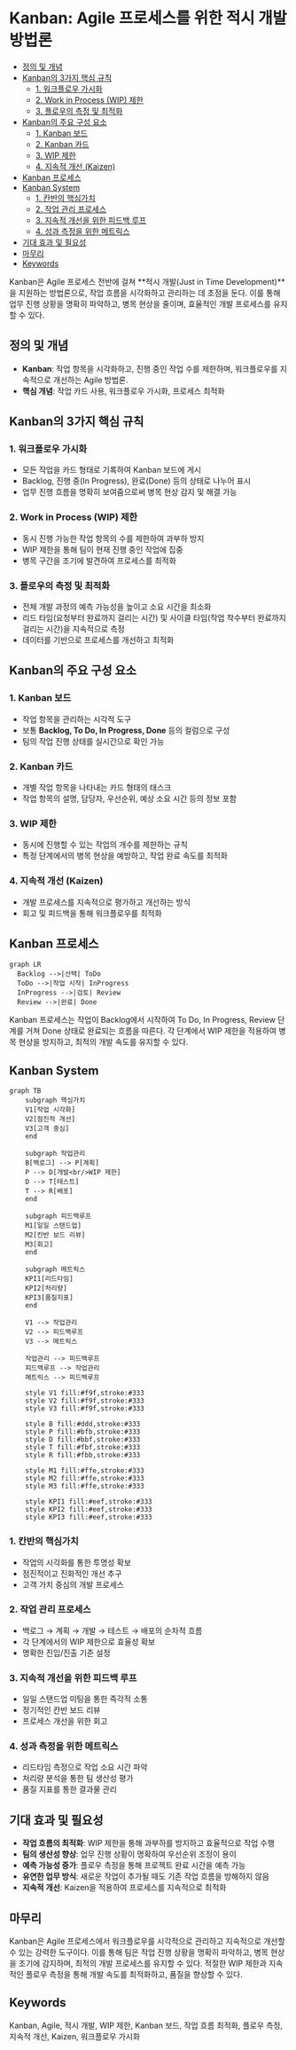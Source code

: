 # Kanban: Agile 프로세스를 위한 적시 개발 방법론

<!-- mtoc-start -->

- [정의 및 개념](#정의-및-개념)
- [Kanban의 3가지 핵심 규칙](#kanban의-3가지-핵심-규칙)
  - [1. 워크플로우 가시화](#1-워크플로우-가시화)
  - [2. Work in Process (WIP) 제한](#2-work-in-process-wip-제한)
  - [3. 플로우의 측정 및 최적화](#3-플로우의-측정-및-최적화)
- [Kanban의 주요 구성 요소](#kanban의-주요-구성-요소)
  - [1. Kanban 보드](#1-kanban-보드)
  - [2. Kanban 카드](#2-kanban-카드)
  - [3. WIP 제한](#3-wip-제한)
  - [4. 지속적 개선 (Kaizen)](#4-지속적-개선-kaizen)
- [Kanban 프로세스](#kanban-프로세스)
- [Kanban System](#kanban-system)
  - [1. 칸반의 핵심가치](#1-칸반의-핵심가치)
  - [2. 작업 관리 프로세스](#2-작업-관리-프로세스)
  - [3. 지속적 개선을 위한 피드백 루프](#3-지속적-개선을-위한-피드백-루프)
  - [4. 성과 측정을 위한 메트릭스](#4-성과-측정을-위한-메트릭스)
- [기대 효과 및 필요성](#기대-효과-및-필요성)
- [마무리](#마무리)
- [Keywords](#keywords)

<!-- mtoc-end -->

Kanban은 Agile 프로세스 전반에 걸쳐 **적시 개발(Just in Time Development)**을 지원하는 방법론으로, 작업 흐름을 시각화하고 관리하는 데 초점을 둔다. 이를 통해 업무 진행 상황을 명확히 파악하고, 병목 현상을 줄이며, 효율적인 개발 프로세스를 유지할 수 있다.

## 정의 및 개념

- **Kanban**: 작업 항목을 시각화하고, 진행 중인 작업 수를 제한하며, 워크플로우를 지속적으로 개선하는 Agile 방법론.
- **핵심 개념**: 작업 카드 사용, 워크플로우 가시화, 프로세스 최적화

## Kanban의 3가지 핵심 규칙

### 1. 워크플로우 가시화

- 모든 작업을 카드 형태로 기록하여 Kanban 보드에 게시
- Backlog, 진행 중(In Progress), 완료(Done) 등의 상태로 나누어 표시
- 업무 진행 흐름을 명확히 보여줌으로써 병목 현상 감지 및 해결 가능

### 2. Work in Process (WIP) 제한

- 동시 진행 가능한 작업 항목의 수를 제한하여 과부하 방지
- WIP 제한을 통해 팀이 현재 진행 중인 작업에 집중
- 병목 구간을 조기에 발견하여 프로세스를 최적화

### 3. 플로우의 측정 및 최적화

- 전체 개발 과정의 예측 가능성을 높이고 소요 시간을 최소화
- 리드 타임(요청부터 완료까지 걸리는 시간) 및 사이클 타임(작업 착수부터 완료까지 걸리는 시간)을 지속적으로 측정
- 데이터를 기반으로 프로세스를 개선하고 최적화

## Kanban의 주요 구성 요소

### 1. Kanban 보드

- 작업 항목을 관리하는 시각적 도구
- 보통 **Backlog, To Do, In Progress, Done** 등의 컬럼으로 구성
- 팀의 작업 진행 상태를 실시간으로 확인 가능

### 2. Kanban 카드

- 개별 작업 항목을 나타내는 카드 형태의 태스크
- 작업 항목의 설명, 담당자, 우선순위, 예상 소요 시간 등의 정보 포함

### 3. WIP 제한

- 동시에 진행할 수 있는 작업의 개수를 제한하는 규칙
- 특정 단계에서의 병목 현상을 예방하고, 작업 완료 속도를 최적화

### 4. 지속적 개선 (Kaizen)

- 개발 프로세스를 지속적으로 평가하고 개선하는 방식
- 회고 및 피드백을 통해 워크플로우를 최적화

## Kanban 프로세스

```mermaid
graph LR
  Backlog -->|선택| ToDo
  ToDo -->|작업 시작| InProgress
  InProgress -->|검토| Review
  Review -->|완료| Done
```

Kanban 프로세스는 작업이 Backlog에서 시작하여 To Do, In Progress, Review 단계를 거쳐 Done 상태로 완료되는 흐름을 따른다. 각 단계에서 WIP 제한을 적용하여 병목 현상을 방지하고, 최적의 개발 속도를 유지할 수 있다.

## Kanban System

```mermaid
graph TB
    subgraph 핵심가치
    V1[작업 시각화]
    V2[점진적 개선]
    V3[고객 중심]
    end

    subgraph 작업관리
    B[백로그] --> P[계획]
    P --> D[개발<br/>WIP 제한]
    D --> T[테스트]
    T --> R[배포]
    end

    subgraph 피드백루프
    M1[일일 스탠드업]
    M2[칸반 보드 리뷰]
    M3[회고]
    end

    subgraph 메트릭스
    KPI1[리드타임]
    KPI2[처리량]
    KPI3[품질지표]
    end

    V1 --> 작업관리
    V2 --> 피드백루프
    V3 --> 메트릭스

    작업관리 --> 피드백루프
    피드백루프 --> 작업관리
    메트릭스 --> 피드백루프

    style V1 fill:#f9f,stroke:#333
    style V2 fill:#f9f,stroke:#333
    style V3 fill:#f9f,stroke:#333

    style B fill:#ddd,stroke:#333
    style P fill:#bfb,stroke:#333
    style D fill:#bbf,stroke:#333
    style T fill:#fbf,stroke:#333
    style R fill:#fbb,stroke:#333

    style M1 fill:#ffe,stroke:#333
    style M2 fill:#ffe,stroke:#333
    style M3 fill:#ffe,stroke:#333

    style KPI1 fill:#eef,stroke:#333
    style KPI2 fill:#eef,stroke:#333
    style KPI3 fill:#eef,stroke:#333
```

### 1. 칸반의 핵심가치

- 작업의 시각화를 통한 투명성 확보
- 점진적이고 진화적인 개선 추구
- 고객 가치 중심의 개발 프로세스

### 2. 작업 관리 프로세스

- 백로그 → 계획 → 개발 → 테스트 → 배포의 순차적 흐름
- 각 단계에서의 WIP 제한으로 효율성 확보
- 명확한 진입/진출 기준 설정

### 3. 지속적 개선을 위한 피드백 루프

- 일일 스탠드업 미팅을 통한 즉각적 소통
- 정기적인 칸반 보드 리뷰
- 프로세스 개선을 위한 회고

### 4. 성과 측정을 위한 메트릭스

- 리드타임 측정으로 작업 소요 시간 파악
- 처리량 분석을 통한 팀 생산성 평가
- 품질 지표를 통한 결과물 관리

## 기대 효과 및 필요성

- **작업 흐름의 최적화**: WIP 제한을 통해 과부하를 방지하고 효율적으로 작업 수행
- **팀의 생산성 향상**: 업무 진행 상황이 명확하여 우선순위 조정이 용이
- **예측 가능성 증가**: 플로우 측정을 통해 프로젝트 완료 시간을 예측 가능
- **유연한 업무 방식**: 새로운 작업이 추가될 때도 기존 작업 흐름을 방해하지 않음
- **지속적 개선**: Kaizen을 적용하여 프로세스를 지속적으로 최적화

## 마무리

Kanban은 Agile 프로세스에서 워크플로우를 시각적으로 관리하고 지속적으로 개선할 수 있는 강력한 도구이다. 이를 통해 팀은 작업 진행 상황을 명확히 파악하고, 병목 현상을 조기에 감지하며, 최적의 개발 프로세스를 유지할 수 있다. 적절한 WIP 제한과 지속적인 플로우 측정을 통해 개발 속도를 최적화하고, 품질을 향상할 수 있다.

## Keywords

Kanban, Agile, 적시 개발, WIP 제한, Kanban 보드, 작업 흐름 최적화, 플로우 측정, 지속적 개선, Kaizen, 워크플로우 가시화

